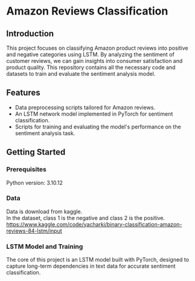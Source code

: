 # Amazon Reviews Classification

## Introduction
This project focuses on classifying Amazon product reviews into positive and negative categories using LSTM. By analyzing the sentiment of customer reviews, we can gain insights into consumer satisfaction and product quality. This repository contains all the necessary code and datasets to train and evaluate the sentiment analysis model.

## Features
- Data preprocessing scripts tailored for Amazon reviews.
- An LSTM network model implemented in PyTorch for sentiment classification.
- Scripts for training and evaluating the model's performance on the sentiment analysis task.

## Getting Started

### Prerequisites
Python version: 3.10.12

### Data
Data is download from kaggle.\
In the dataset, class 1 is the negative and class 2 is the positive.\
https://www.kaggle.com/code/yacharki/binary-classification-amazon-reviews-84-lstm/input 

### LSTM Model and Training
The core of this project is an LSTM model built with PyTorch, designed to capture long-term dependencies in text data for accurate sentiment classification.

